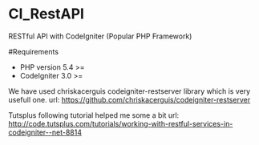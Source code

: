 # CI_RestAPI
RESTful API with CodeIgniter (Popular PHP Framework)

#Requirements
* PHP version 5.4 >=
* CodeIgniter 3.0 >=

We have used chriskacerguis codeigniter-restserver library which is very usefull one.
url: https://github.com/chriskacerguis/codeigniter-restserver

Tutsplus following tutorial helped me some a bit
url: http://code.tutsplus.com/tutorials/working-with-restful-services-in-codeigniter--net-8814
